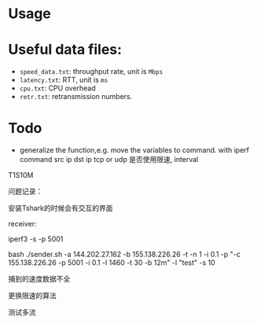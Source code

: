 #  Usage





# Useful data files:

+ `speed_data.txt`: throughput rate, unit is `Mbps`
+ `latency.txt`:  RTT, unit is `ms`
+ `cpu.txt`: CPU overhead
+ `retr.txt`: retransmission numbers.



# Todo

+ generalize the function,e.g. move the variables to command.
with iperf command 
src ip
dst ip
tcp or udp
是否使用限速,
interval

T1S10M



问题记录：

安装Tshark的时候会有交互的界面

receiver:

iperf3 -s -p 5001



bash ./sender.sh -a 144.202.27.162 -b 155.138.226.26 -t -n 1 -i 0.1 -p "-c 155.138.226.26 -p 5001 -i 0.1 -l 1460 -t 30 -b 12m" -l "test" -s 10



捕到的速度数据不全

更换限速的算法

测试多流